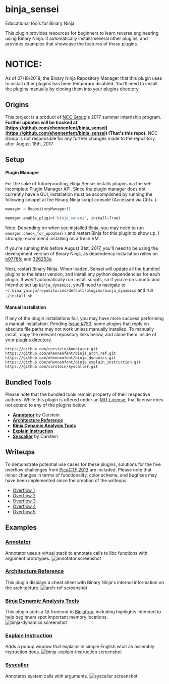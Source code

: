 # binja_sensei
Educational tools for Binary Ninja

This plugin provides resources for beginners to learn reverse engineering using Binary Ninja. It automatically installs several other plugins, and provides examples that showcase the features of these plugins.

# NOTICE:
As of 07/18/2018, the Binary Ninja Repository Manager that this plugin uses to install other plugins has been temporary disabled. You'll need to install the plugins manually by cloning them into your plugins directory. 

## Origins
This project is a product of [NCC Group](https://www.nccgroup.trust/us/)'s 2017 summer internship program. **Further updates will be tracked at [https://github.com/ehennenfent/binja_sensei](https://github.com/ehennenfent/binja_sensei) (That's this repo).** NCC Group is not responsible for any further changes made to the repository after August 18th, 2017.

## Setup

#### Plugin Manager
For the sake of futureproofing, Binja Sensei installs plugins via the yet-incomplete Plugin Manager API. Since the plugin manager does not currently have a GUI, installation must be accomplished by running the following snippet at the Binary Ninja script console (Accessed via Ctrl+\`).
```python
manager = RepositoryManager()

manager.enable_plugin('binja_sensei', install=True)
```
Note: Depending on when you installed Binja, you may need to run `manager.check_for_updates()` and restart Binja for this plugin to show up. I strongly recommend installing on a fresh VM.

If you're running this before August 31st, 2017, you'll need to be using the development version of Binary Ninja, as dependency installation relies on [	b0778fc](https://github.com/Vector35/binaryninja-api/commit/b0778fc4d0271a9ba16e7c81c2c4c67a8273cda6) and [326253a](https://github.com/Vector35/binaryninja-api/commit/326253abc74f7d6b601e03463df6abe8b8929428).

Next, restart Binary Ninja. When loaded, Sensei will update all the bundled plugins to the latest version, and install any python dependencies for each plugin. It *won't* automatically run install scripts, so if you're on Ubuntu and intend to set up `binja_dynamics`, you'll need to navigate to `~/.binaryninja/repositories/default/plugins/binja_dynamics` and run `./install.sh`.

#### Manual Installation
If any of the plugin installations fail, you may have more success performing a manual installation. Pending [Issue #753](https://github.com/Vector35/binaryninja-api/issues/753), some plugins that reply on absolute file paths may not work unless manually installed. To manually install, copy the relevant repository links below, and clone them inside of your [plugins directory](https://github.com/Vector35/binaryninja-api/tree/master/python/examples#loading-plugins).
```
https://github.com/carstein/Annotator.git
https://github.com/ehennenfent/binja_arch_ref.git
https://github.com/ehennenfent/binja_dynamics.git
https://github.com/ehennenfent/binja_explain_instruction.git
https://github.com/carstein/Syscaller.git
```

## Bundled Tools
Please note that the bundled tools remain property of their respective authors. While this plugin is offered under an [MIT License](LICENSE), that license does not extend to any of the plugins below.
* [**Annotator**](#annotator) by Carstein
* [**Architecture Reference**](#architecture-reference)
* [**Binja Dynamic Analysis Tools**](#binja-dynamic-analysis-tools)
* [**Explain Instruction**](#explain-instruction)
* [**Syscaller**](#syscaller) by Carstein

## Writeups
To demonstrate potential use cases for these plugins, solutions for the five overflow challenges from [PicoCTF 2013](https://github.com/picoCTF/2013-Problems) are included. Please note that minor changes in terms of functionality, color scheme, and bugfixes may have been implemented since the creation of the writeups.

* [Overflow 1](writeups/overflow1/writeup.md)
* [Overflow 2](writeups/overflow2/writeup.md)
* [Overflow 3](writeups/overflow3/writeup.md)
* [Overflow 4](writeups/overflow4/writeup.md)
* [Overflow 5](writeups/overflow5/writeup.md)

## Examples

### [Annotator](https://github.com/carstein/Annotator/)
Annotator uses a virtual stack to annotate calls to libc functions with argument prototypes.
![annotator screenshot](screenshots/annotator.png)

### [Architecture Reference](https://github.com/ehennenfent/binja_arch_ref)
This plugin displays a cheat sheet with Binary Ninja's internal information on the architecture.
![arch-ref screenshot](screenshots/arch-ref.png)

### [Binja Dynamic Analysis Tools](https://github.com/ehennenfent/binja_dynamics)
This plugin adds a Qt frontend to [Binjatron](https://github.com/snare/binjatron), including highlights intended to help beginners spot important memory locations.
![binja-dynamics screenshot](screenshots/binja-dynamics.png)

### [Explain Instruction](https://github.com/ehennenfent/binja_explain_instruction/)
Adds a popup window that explains in simple English what an assembly instruction does.
![binja-explain-instruction screenshot](screenshots/binja-explain-instruction.png)

### [Syscaller](https://github.com/carstein/Syscaller)
Annotates system calls with arguments.
![syscaller screenshot](screenshots/syscaller.png)

